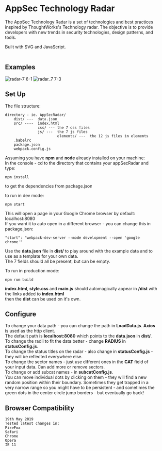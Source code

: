 # AppSec Technology Radar
The AppSec Technology Radar is a set of technologies and best practices inspired by ThoughtWorks's Technology radar.
The objective is to provide developers with new trends in security technologies, design patterns, and tools.<br />

Built with SVG and JavaScript.<br /><br />
## Examples
![radar-7 6-1](https://user-images.githubusercontent.com/29818223/32985377-60ff6faa-ccb1-11e7-89f6-9ccaac5140fe.png)
![radar_7 7-3](https://user-images.githubusercontent.com/29818223/33029376-5925e9c0-ce10-11e7-9e31-79d7e9f44903.png)

## Set Up
The file structure: <br />
```
directory - ie. AppSecRadar/
    dist/ ---  data.json
    src/ ----  index.html
               css/ --- the 7 css files
               js/ ---  the 7 js files 
                        elements/ ---  the 12 js files in elements
    .babelrc
    package.json
    webpack.config.js
```
Assuming you have **npm** and **node** already installed on your machine: <br />
In the console - cd to the directory that contains your appSecRadar and type: <br />
```
npm install
```
to get the dependencies from package.json

to run in dev mode:     
```
npm start
```
This will open a page in your Google Chrome browser by default: localhost:8080   <br />
If you want it to auto open in a different browser - you can change this in package.json:
```
"start": "webpack-dev-server --mode development --open 'google chrome'"
```
Use the **data.json** file in **dist/** to play around with the example data and to use as a template for your own data. <br />
The 7 fields should all be present, but can be empty. <br />

To run in production mode:  
```
npm run build
```
**index.html, style.css** and **main.js** should automagically appear in **/dist** with the links added to **index.html** <br />
then the **dist** can be used on it's own. <br />   

## Configure
To change your data path - you can change the path in **LoadData.js**. **Axios** is used as the http client. <br />
The default path is **localhost:8080** which points to the **data.json** in **dist/**.  <br />
To change the radii to fit the data better - change **RADIUS** in **statusConfig.js**.  <br />
To change the status titles on the radar - also change in **statusConfig.js** - they will be reflected everywhere else. <br />
To change the sector names - just use different ones in the **CAT** field of your input data. Can add more or remove sectors. <br />
To change or add subcat names - in **subcatConfig.js**. <br />
You can move individual dots by clicking on them - they will find a new random position within their boundary. Sometimes they get trapped in a very narrow range so you might have to be persistent - and sometimes the green dots in the center circle jump borders - but eventually go back!

## Browser Compatibility
    19th May 2019
    Tested latest changes in: 
    FireFox 
    Safari 
    Chrome 
    Opera 
    IE 11


